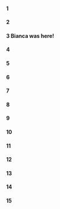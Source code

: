 #### 1
#### 2
#### 3 Bianca was here!
#### 4
#### 5
#### 6
#### 7
#### 8
#### 9
#### 10
#### 11
#### 12
#### 13
#### 14
#### 15
